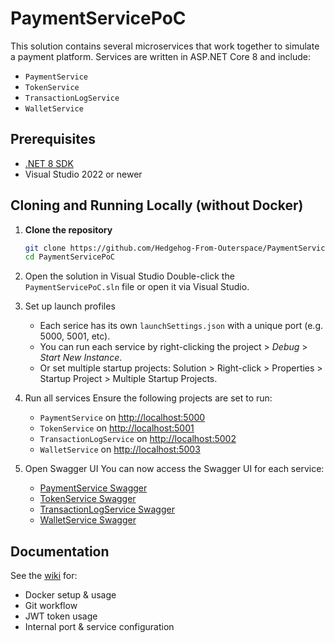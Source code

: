 # PaymentServicePoC

This solution contains several microservices that work together to simulate a payment platform. Services are written in ASP.NET Core 8 and include:

- `PaymentService`
- `TokenService`
- `TransactionLogService`
- `WalletService`

## Prerequisites

- [.NET 8 SDK](https://dotnet.microsoft.com/en-us/download)
- Visual Studio 2022 or newer

## Cloning and Running Locally (without Docker)
1. **Clone the repository**

   ```bash
   git clone https://github.com/Hedgehog-From-Outerspace/PaymentServicePoC.git
   cd PaymentServicePoC
   ```

2. Open the solution in Visual Studio
   Double-click the `PaymentServicePoC.sln` file or open it via Visual Studio.

3. Set up launch profiles
   - Each serice has its own `launchSettings.json` with a unique port (e.g. 5000, 5001, etc).
   - You can run each service by right-clicking the project > *Debug* > *Start New Instance*.
   - Or set multiple startup projects: Solution > Right-click > Properties > Startup Project > Multiple Startup Projects.
  
4. Run all services
   Ensure the following projects are set to run:
   - `PaymentService` on [http://localhost:5000](http://localhost:5000)
   - `TokenService` on [http://localhost:5001](http://localhost:5001)
   - `TransactionLogService` on [http://localhost:5002](http://localhost:5002)
   - `WalletService` on [http://localhost:5003](http://localhost:5003)
  
5. Open Swagger UI
   You can now access the Swagger UI for each service:
   - [PaymentService Swagger](http://localhost:5000/swagger)
   - [TokenService Swagger](http://localhost:50001/swagger)
   - [TransactionLogService Swagger](http://localhost:5002/swagger)
   - [WalletService Swagger](http://localhost:5003/swagger)
  
## Documentation
See the [wiki](https://github.com/Hedgehog-From-Outerspace/PaymentServicePoC/wiki) for:
- Docker setup & usage
- Git workflow
- JWT token usage
- Internal port & service configuration
